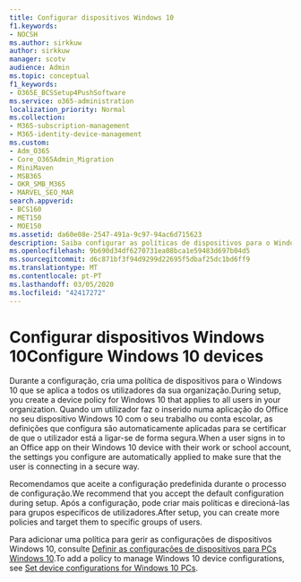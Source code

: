 ```yaml
---
title: Configurar dispositivos Windows 10
f1.keywords:
- NOCSH
ms.author: sirkkuw
author: sirkkuw
manager: scotv
audience: Admin
ms.topic: conceptual
f1_keywords:
- O365E_BCSSetup4PushSoftware
ms.service: o365-administration
localization_priority: Normal
ms.collection:
- M365-subscription-management
- M365-identity-device-management
ms.custom:
- Adm_O365
- Core_O365Admin_Migration
- MiniMaven
- MSB365
- OKR_SMB_M365
- MARVEL_SEO_MAR
search.appverid:
- BCS160
- MET150
- MOE150
ms.assetid: da60e08e-2547-491a-9c97-94ac6d715623
description: Saiba configurar as políticas de dispositivos para o Windows 10 que se aplicam a todos os utilizadores da sua organização, garantindo que se conectam de forma segura.
ms.openlocfilehash: 9b690d34df6270731ea08bca1e59483d697b04d5
ms.sourcegitcommit: d6c871bf3f94d9299d22695f5dbaf25dc1bd6ff9
ms.translationtype: MT
ms.contentlocale: pt-PT
ms.lasthandoff: 03/05/2020
ms.locfileid: "42417272"
---
```

# <a name="configure-windows-10-devices"></a><span data-ttu-id="f961e-103">Configurar dispositivos Windows 10</span><span class="sxs-lookup"><span data-stu-id="f961e-103">Configure Windows 10 devices</span></span>

<span data-ttu-id="f961e-104">Durante a configuração, cria uma política de dispositivos para o Windows 10 que se aplica a todos os utilizadores da sua organização.</span><span class="sxs-lookup"><span data-stu-id="f961e-104">During setup, you create a device policy for Windows 10 that applies to all users in your organization.</span></span> <span data-ttu-id="f961e-105">Quando um utilizador faz o inserido numa aplicação do Office no seu dispositivo Windows 10 com o seu trabalho ou conta escolar, as definições que configura são automaticamente aplicadas para se certificar de que o utilizador está a ligar-se de forma segura.</span><span class="sxs-lookup"><span data-stu-id="f961e-105">When a user signs in to an Office app on their Windows 10 device with their work or school account, the settings you configure are automatically applied to make sure that the user is connecting in a secure way.</span></span>
  
<span data-ttu-id="f961e-106">Recomendamos que aceite a configuração predefinida durante o processo de configuração.</span><span class="sxs-lookup"><span data-stu-id="f961e-106">We recommend that you accept the default configuration during setup.</span></span> <span data-ttu-id="f961e-107">Após a configuração, pode criar mais políticas e direcioná-las para grupos específicos de utilizadores.</span><span class="sxs-lookup"><span data-stu-id="f961e-107">After setup, you can create more policies and target them to specific groups of users.</span></span>
  
<span data-ttu-id="f961e-108">Para adicionar uma política para gerir as configurações de dispositivos Windows 10, consulte [Definir as configurações de dispositivos para PCs Windows 10](protection-settings-for-windows-10-pcs.md).</span><span class="sxs-lookup"><span data-stu-id="f961e-108">To add a policy to manage Windows 10 device configurations, see [Set device configurations for Windows 10 PCs](protection-settings-for-windows-10-pcs.md).</span></span>
  

